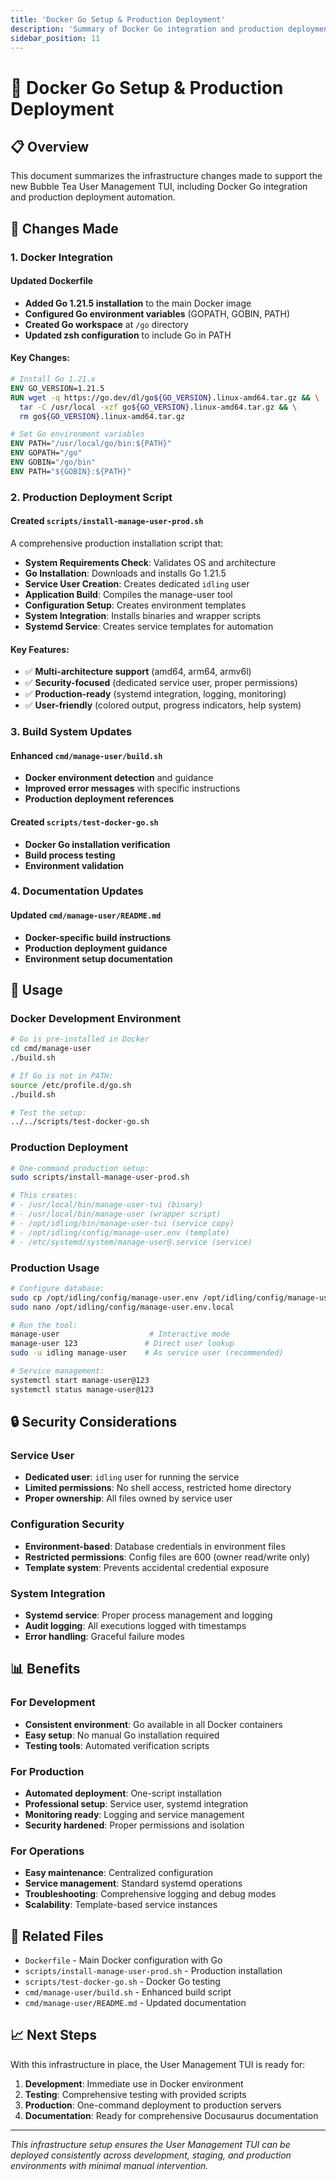 ```yaml
---
title: 'Docker Go Setup & Production Deployment'
description: 'Summary of Docker Go integration and production deployment setup for the User Management TUI'
sidebar_position: 11
---
```


# 🐳 Docker Go Setup & Production Deployment

## 📋 Overview

This document summarizes the infrastructure changes made to support the new Bubble Tea User Management TUI, including Docker Go integration and production deployment automation.

## 🔧 Changes Made

### 1. Docker Integration

#### Updated Dockerfile

- **Added Go 1.21.5 installation** to the main Docker image
- **Configured Go environment variables** (GOPATH, GOBIN, PATH)
- **Created Go workspace** at `/go` directory
- **Updated zsh configuration** to include Go in PATH

#### Key Changes:

```dockerfile
# Install Go 1.21.x
ENV GO_VERSION=1.21.5
RUN wget -q https://go.dev/dl/go${GO_VERSION}.linux-amd64.tar.gz && \
  tar -C /usr/local -xzf go${GO_VERSION}.linux-amd64.tar.gz && \
  rm go${GO_VERSION}.linux-amd64.tar.gz

# Set Go environment variables
ENV PATH="/usr/local/go/bin:${PATH}"
ENV GOPATH="/go"
ENV GOBIN="/go/bin"
ENV PATH="${GOBIN}:${PATH}"
```

### 2. Production Deployment Script

#### Created `scripts/install-manage-user-prod.sh`

A comprehensive production installation script that:

- **System Requirements Check**: Validates OS and architecture
- **Go Installation**: Downloads and installs Go 1.21.5
- **Service User Creation**: Creates dedicated `idling` user
- **Application Build**: Compiles the manage-user tool
- **Configuration Setup**: Creates environment templates
- **System Integration**: Installs binaries and wrapper scripts
- **Systemd Service**: Creates service templates for automation

#### Key Features:

- ✅ **Multi-architecture support** (amd64, arm64, armv6l)
- ✅ **Security-focused** (dedicated service user, proper permissions)
- ✅ **Production-ready** (systemd integration, logging, monitoring)
- ✅ **User-friendly** (colored output, progress indicators, help system)

### 3. Build System Updates

#### Enhanced `cmd/manage-user/build.sh`

- **Docker environment detection** and guidance
- **Improved error messages** with specific instructions
- **Production deployment references**

#### Created `scripts/test-docker-go.sh`

- **Docker Go installation verification**
- **Build process testing**
- **Environment validation**

### 4. Documentation Updates

#### Updated `cmd/manage-user/README.md`

- **Docker-specific build instructions**
- **Production deployment guidance**
- **Environment setup documentation**

## 🚀 Usage

### Docker Development Environment

```bash
# Go is pre-installed in Docker
cd cmd/manage-user
./build.sh

# If Go is not in PATH:
source /etc/profile.d/go.sh
./build.sh

# Test the setup:
../../scripts/test-docker-go.sh
```

### Production Deployment

```bash
# One-command production setup:
sudo scripts/install-manage-user-prod.sh

# This creates:
# - /usr/local/bin/manage-user-tui (binary)
# - /usr/local/bin/manage-user (wrapper script)
# - /opt/idling/bin/manage-user-tui (service copy)
# - /opt/idling/config/manage-user.env (template)
# - /etc/systemd/system/manage-user@.service (service)
```

### Production Usage

```bash
# Configure database:
sudo cp /opt/idling/config/manage-user.env /opt/idling/config/manage-user.env.local
sudo nano /opt/idling/config/manage-user.env.local

# Run the tool:
manage-user                    # Interactive mode
manage-user 123               # Direct user lookup
sudo -u idling manage-user    # As service user (recommended)

# Service management:
systemctl start manage-user@123
systemctl status manage-user@123
```

## 🔒 Security Considerations

### Service User

- **Dedicated user**: `idling` user for running the service
- **Limited permissions**: No shell access, restricted home directory
- **Proper ownership**: All files owned by service user

### Configuration Security

- **Environment-based**: Database credentials in environment files
- **Restricted permissions**: Config files are 600 (owner read/write only)
- **Template system**: Prevents accidental credential exposure

### System Integration

- **Systemd service**: Proper process management and logging
- **Audit logging**: All executions logged with timestamps
- **Error handling**: Graceful failure modes

## 📊 Benefits

### For Development

- **Consistent environment**: Go available in all Docker containers
- **Easy setup**: No manual Go installation required
- **Testing tools**: Automated verification scripts

### For Production

- **Automated deployment**: One-script installation
- **Professional setup**: Service user, systemd integration
- **Monitoring ready**: Logging and service management
- **Security hardened**: Proper permissions and isolation

### For Operations

- **Easy maintenance**: Centralized configuration
- **Service management**: Standard systemd operations
- **Troubleshooting**: Comprehensive logging and debug modes
- **Scalability**: Template-based service instances

## 🔗 Related Files

- `Dockerfile` - Main Docker configuration with Go
- `scripts/install-manage-user-prod.sh` - Production installation
- `scripts/test-docker-go.sh` - Docker Go testing
- `cmd/manage-user/build.sh` - Enhanced build script
- `cmd/manage-user/README.md` - Updated documentation

## 📈 Next Steps

With this infrastructure in place, the User Management TUI is ready for:

1. **Development**: Immediate use in Docker environment
2. **Testing**: Comprehensive testing with provided scripts
3. **Production**: One-command deployment to production servers
4. **Documentation**: Ready for comprehensive Docusaurus documentation

---

_This infrastructure setup ensures the User Management TUI can be deployed consistently across development, staging, and production environments with minimal manual intervention._
